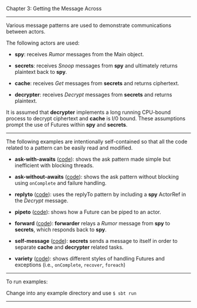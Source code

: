 Chapter 3:  Getting the Message Across 

***

Various message patterns are used to demonstrate communications between actors.

The following actors are used:

* **spy**: receives *Rumor* messages from the Main object.

* **secrets**: receives *Snoop* messages from **spy** and ultimately returns plaintext back to **spy**.

* **cache**: receives *Get* messages from **secrets** and returns ciphertext.

* **decrypter**: receives *Decrypt* messages from **secrets** and returns plaintext.

It is assumed that **decrypter** implements a long running CPU-bound process to decrypt ciphertext and
**cache** is I/0 bound.  These assumptions prompt the use of Futures within **spy** and **secrets**.

***

The following examples are intentionally self-contained so that all the code related to a pattern can be
easily read and modified.

* **ask-with-awaits** ([code](ask-with-awaits/src/main/scala/AskWithAwaits.scala)):
shows the ask pattern made simple but inefficient with blocking threads.

* **ask-without-awaits** ([code](ask-without-awaits/src/main/scala/AskWithoutAwaits.scala)):
shows the ask pattern without blocking using `onComplete` and failure handling.

* **replyto** ([code](replyto/src/main/scala/ReplyTo.scala)):
uses the replyTo pattern by including a **spy** ActorRef in the *Decrypt* message.

* **pipeto** ([code](pipeto/src/main/scala/PipeTo.scala)):
shows how a Future can be piped to an actor.

* **forward** ([code](forward/src/main/scala/Forward.scala)):
**forwarder** relays a *Rumor* message from **spy** to **secrets**, which responds back to **spy**.

* **self-message** ([code](self-message/src/main/scala/SelfMessage.scala)):
**secrets** sends a message to itself in order to separate **cache** and **decrypter** related tasks. 

* **variety** ([code](variety/src/main/scala/Variety.scala)):
shows different styles of handling Futures and exceptions (i.e., `onComplete`, `recover`, `foreach`)

***

To run examples:

Change into any example directory and use `$ sbt run`

***

